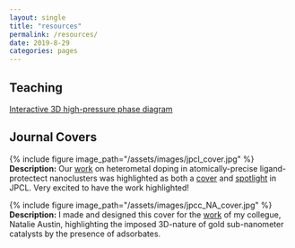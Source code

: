 ```yaml
---
layout: single
title: "resources"
permalink: /resources/
date: 2019-8-29
categories: pages
---
```

## Teaching
[Interactive 3D high-pressure phase diagram](https://sketchfab.com/kshi/collections/3d-high-pressure-phase-diagram)



## Journal Covers
{% include figure image_path="/assets/images/jpcl_cover.jpg" %}
**Description:** Our [work](https://pubs.acs.org/doi/abs/10.1021/acs.jpclett.8b02679) on heterometal doping in atomically-precise ligand-protectect nanoclusters  was highlighted as both a [cover](https://pubs.acs.org/toc/jpclcd/9/23) and [spotlight](https://pubs.acs.org/doi/10.1021/acs.jpclett.8b03570) in JPCL. Very excited to have the work highlighted!

{% include figure image_path="/assets/images/jpcc_NA_cover.jpg" %}
**Description:** I made and designed this cover for the [work](https://pubs.acs.org/doi/10.1021/acs.jpcc.5b03459) of my collegue, Natalie Austin, highlighting the imposed 3D-nature of gold sub-nanometer catalysts by the presence of adsorbates.
